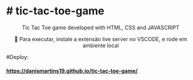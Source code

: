 <p align="center"><h1># tic-tac-toe-game</h1></p>
<p align="center">Tic Tac Toe game developed with HTML, CSS and JAVASCRIPT</p>
<p align="center">🚀 Para executar, instale a extensão live server no VSCODE, e rode em ambiente local</p>

#Deploy:

#### https://danismartins19.github.io/tic-tac-toe-game/
